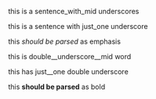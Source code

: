 this is a sentence_with_mid underscores

this is a sentence with just_one underscore

this _should be parsed_ as emphasis

this is double__underscore__mid word

this has just__one double underscore

this __should be parsed__ as bold
